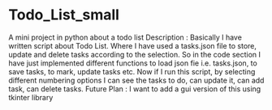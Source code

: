 # Todo_List_small
A mini project in python about a todo list 
Description : 
Basically I have written script about Todo List. Where I have used a tasks.json file to store, update and delete tasks according to the selection. So in the code section I have just implemented different functions to load json fie i.e. tasks.json, to save tasks, to mark, update tasks etc. Now if I run this script, by selecting different numbering options I can see the tasks to do, can update it, can add task, can delete tasks. 
Future Plan : I want to add a gui version of this using tkinter library 
